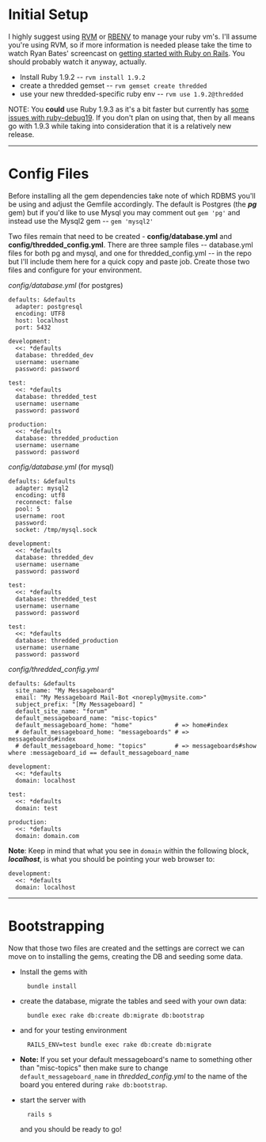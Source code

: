# Initial Setup

I highly suggest using [RVM](https://rvm.beginrescueend.com/) or [RBENV](https://github.com/sstephenson/rbenv) to manage your ruby vm's. I'll assume you're using RVM, so if more information is needed please take the time to watch Ryan Bates' screencast on [getting started with Ruby on Rails](http://railscasts.com/episodes/310-getting-started-with-rails). You should probably watch it anyway, actually.

* Install Ruby 1.9.2 -- `rvm install 1.9.2`
* create a thredded gemset -- `rvm gemset create thredded`
* use your new thredded-specific ruby env -- `rvm use 1.9.2@thredded`

NOTE: You **could** use Ruby 1.9.3 as it's a bit faster but currently has [some issues with ruby-debug19](http://blog.wyeworks.com/2011/11/1/ruby-1-9-3-and-ruby-debug). If you don't plan on using that, then by all means go with 1.9.3 while taking into consideration that it is a relatively new release.

***

# Config Files

Before installing all the gem dependencies take note of which RDBMS you'll be using and adjust the Gemfile accordingly. The default is Postgres (the **_pg_** gem) but if you'd like to use Mysql you may comment out `gem 'pg'` and instead use the Mysql2 gem -- `gem 'mysql2'`

Two files remain that need to be created - **config/database.yml** and **config/thredded_config.yml**.  There are three sample files -- database.yml files for both pg and mysql, and one for thredded_config.yml -- in the repo but I'll include them here for a quick copy and paste job.  Create those two files and configure for your environment.

*_config/database.yml_* (for postgres)

	defaults: &defaults
	  adapter: postgresql
	  encoding: UTF8
	  host: localhost
	  port: 5432
	  
	development:
	  <<: *defaults
	  database: thredded_dev
	  username: username
	  password: password
	
	test:
	  <<: *defaults
	  database: thredded_test
	  username: username
	  password: password
	
	production:
	  <<: *defaults
	  database: thredded_production
	  username: username
	  password: password

*_config/database.yml_* (for mysql)

	defaults: &defaults
	  adapter: mysql2
	  encoding: utf8
	  reconnect: false
	  pool: 5
	  username: root
	  password: 
	  socket: /tmp/mysql.sock
	
	development:
	  <<: *defaults
	  database: thredded_dev
	  username: username
	  password: password
	
	test:
	  <<: *defaults
	  database: thredded_test
	  username: username
	  password: password
	
	test:
	  <<: *defaults
	  database: thredded_production
	  username: username
	  password: password


*_config/thredded_config.yml_*

	defaults: &defaults
	  site_name: "My Messageboard"
	  email: "My Messageboard Mail-Bot <noreply@mysite.com>"
	  subject_prefix: "[My Messageboard] "
	  default_site_name: "forum"
	  default_messageboard_name: "misc-topics"
	  default_messageboard_home: "home"            # => home#index
	  # default_messageboard_home: "messageboards" # => messageboards#index
	  # default_messageboard_home: "topics"        # => messageboards#show where :messageboard_id == default_messageboard_name
	
	development:
	  <<: *defaults
	  domain: localhost
	
	test:
	  <<: *defaults
	  domain: test
	
	production:
	  <<: *defaults
	  domain: domain.com

**Note**: Keep in mind that what you see in `domain` within the following block, **_localhost_**, is what you should be pointing your web browser to:

	development:
	  <<: *defaults
	  domain: localhost

***

# Bootstrapping

Now that those two files are created and the settings are correct we can move on to installing the gems, creating the DB and seeding some data.

* Install the gems with 

		bundle install

* create the database, migrate the tables and seed with your own data:

		bundle exec rake db:create db:migrate db:bootstrap

* and for your testing environment

		RAILS_ENV=test bundle exec rake db:create db:migrate

* **Note:** If you set your default messageboard's name to something other than "misc-topics" then make sure to change `default_messageboard_name` in _thredded_config.yml_ to the name of the board you entered during `rake db:bootstrap`.

* start the server with 

		rails s

  and you should be ready to go!

